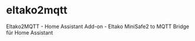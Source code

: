 # eltako2mqtt
Eltako2MQTT - Home Assistant Add-on - Eltako MiniSafe2 to MQTT Bridge für Home Assistant
